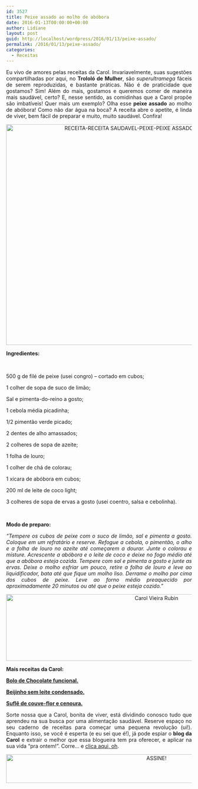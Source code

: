 ```yaml
---
id: 3527
title: Peixe assado ao molho de abóbora
date: 2016-01-13T00:00:00+00:00
author: Lidiane
layout: post
guid: http://localhost/wordpress/2016/01/13/peixe-assado/
permalink: /2016/01/13/peixe-assado/
categories:
  - Receitas
---
```

<p align="justify">
  Eu vivo de amores pelas receitas da Carol. Invariavelmente, suas sugestões compartilhadas por aqui, no <strong>Trololó de Mulher</strong>, são <em>superultramega</em> fáceis de serem reproduzidas, e bastante práticas. Não é de praticidade que gostamos? Sim! Além do mais, gostamos e queremos comer de maneira mais saudável, certo? E, nesse sentido, as comidinhas que a Carol propõe são imbatíveis! Quer mais um exemplo? Olha esse <strong>peixe assado</strong> ao molho de abóbora! Como não dar água na boca? A receita abre o apetite, é linda de viver, bem fácil de preparar e muito, muito saudável. Confira!
</p>

<p align="center">
  <a href="http://www.trololodemulher.com.br/blog/wp-content/uploads/2016/01/RECEITA-RECEITA-SAUDAVEL-PEIXE-PEIXE-ASSADO-MOLHO-ABOBORA2.jpg"><img class="alignnone size-full wp-image-11790" src="http://www.trololodemulher.com.br/blog/wp-content/uploads/2016/01/RECEITA-RECEITA-SAUDAVEL-PEIXE-PEIXE-ASSADO-MOLHO-ABOBORA2.jpg" alt="RECEITA-RECEITA SAUDAVEL-PEIXE-PEIXE ASSADO-MOLHO ABOBORA[2]" width="800" height="600" /></a>
</p>

**Ingredientes:**

&nbsp;

500 g de filé de peixe (usei congro) &#8211; cortado em cubos;

1 colher de sopa de suco de limão;

Sal e pimenta-do-reino a gosto;

1 cebola média picadinha;

1/2 pimentão verde picado;

2 dentes de alho amassados;

2 colheres de sopa de azeite;

1 folha de louro;

1 colher de chá de colorau;

1 xícara de abóbora em cubos;

200 ml de leite de coco light;

3 colheres de sopa de ervas a gosto (usei coentro, salsa e cebolinha).

&nbsp;

**Modo de preparo:**

<p align="justify">
  <em>“Tempere os cubos de peixe com o suco de limão, sal e pimenta a gosto. Coloque em um refratário e reserve. Refogue a cebola, o pimentão, o alho e a folha de louro no azeite até começarem a dourar. Junte o colorau e misture. Acrescente a abóbora e o leite de coco e deixe no fogo médio até que a abóbora esteja cozida. Tempere com sal e pimenta a gosto e junte as ervas. Deixe o molho esfriar um pouco, retire a folha de louro e leve ao liquidificador, bata até que fique um molho liso. Derrame o molho por cima dos cubos de peixe. Leve ao forno médio preaquecido por aproximadamente 20 minutos ou até que o peixe esteja cozido.”</em>
</p>

<p align="center">
  <a href="http://www.trololodemulher.com.br/blog/wp-content/uploads/2016/01/Carol-Vieira-Rubin.jpg"><img class="alignnone size-full wp-image-11789" src="http://www.trololodemulher.com.br/blog/wp-content/uploads/2016/01/Carol-Vieira-Rubin.jpg" alt="Carol Vieira Rubin" width="800" height="181" /></a>
</p>

<p align="justify">
  <strong>Mais receitas da Carol:</strong>
</p>

<p align="justify">
  <strong><a href="http://www.trololodemulher.com.br/2015/11/25/bolo-de-chocolate/" target="_blank">Bolo de Chocolate funcional.</a></strong>
</p>

<p align="justify">
  <strong><a href="http://www.trololodemulher.com.br/2015/11/11/beijinho-sem-leite-condensado/" target="_blank">Beijinho sem leite condensado.</a></strong>
</p>

<p align="justify">
  <strong><a href="http://www.trololodemulher.com.br/2015/10/28/receita-saudavel-2/" target="_blank">Suflê de couve-flor e cenoura.</a></strong>
</p>

<p align="justify">
  Sorte nossa que a Carol, bonita de viver, está dividindo conosco tudo que aprendeu na sua busca por uma alimentação saudável. Reserve espaço no seu caderno de receitas para começar uma pequena revolução (ui!). Enquanto isso, se você é esperta (e eu sei que é!), já pode espiar o <strong>blog da Carol</strong> e extrair o melhor que essa blogueira tem pra oferecer, e aplicar na sua vida “pra ontem!”. Corre… e <a href="http://mundocarolvieira.blogspot.com.br/" target="_blank">clica aqui, oh</a>.
</p>

<p align="center">
  <a href="http://feedburner.google.com/fb/a/mailverify?uri=blogBichaFemea&loc=en_US" target="_blank"><img class="alignnone size-full wp-image-10439" src="http://www.trololodemulher.com.br/blog/wp-content/uploads/2014/09/ASSINE.png" alt="ASSINE!" width="800" height="78" /></a>
</p>

<p align="justify">
  <strong> </strong>
</p>